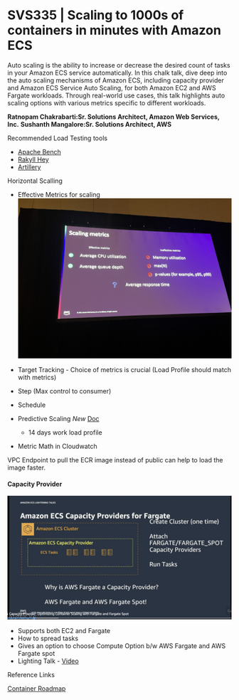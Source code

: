 # SVS335 | Scaling to 1000s of containers in minutes with Amazon ECS

Auto scaling is the ability to increase or decrease the desired count of tasks in your Amazon ECS service automatically. In this chalk talk, dive deep into the auto scaling mechanisms of Amazon ECS, including capacity provider and Amazon ECS Service Auto Scaling, for both Amazon EC2 and AWS Fargate workloads. Through real-world use cases, this talk highlights auto scaling options with various metrics specific to different workloads.

**Ratnopam Chakrabarti:Sr. Solutions Architect, Amazon Web Services, Inc.**
**Sushanth Mangalore:Sr. Solutions Architect, AWS**


Recommended Load Testing tools
- [Apache Bench](https://httpd.apache.org/docs/2.4/programs/ab.html)
- [Rakyll Hey](https://github.com/rakyll/hey)
- [Artillery](https://github.com/artilleryio/artillery)

Horizontal Scalling

 - Effective Metrics for scaling
  ![alt text](IMG_3069.JPEG)

 - Target Tracking - Choice of metrics is crucial (Load Profile should match with metrics)
 - Step (Max control to consumer)
 - Schedule
 - Predictive Scaling *New* [Doc](https://aws.amazon.com/blogs/containers/optimize-compute-resources-on-amazon-ecs-with-predictive-scaling/)
    - 14 days work load profile

 - Metric Math in Cloudwatch 

 VPC Endpoint to pull the ECR image instead of public can help to load the image faster. 


#### Capacity Provider 
![Why capacity Provider](CP.png)
  - Supports both EC2 and Fargate
  - How to spread tasks
  - Gives an option to choose Compute Option b/w AWS Fargate and AWS Fargate spot
  - Lighting Talk - [Video](https://aws.amazon.com/awstv/watch/a30119192a0/)


Reference Links

[Container Roadmap](https://github.com/aws/containers-roadmap)